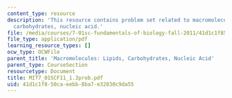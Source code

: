 ```yaml
---
content_type: resource
description: 'This resource contains problem set related to macromolecules: lipids,
  carbohydrates, nucleic acid.'
file: /media/courses/7-01sc-fundamentals-of-biology-fall-2011/41d1c1f850caeebb8ba7e32830c9da55_MIT7_01SCF11_1.3prob.pdf
file_type: application/pdf
learning_resource_types: []
ocw_type: OCWFile
parent_title: 'Macromolecules: Lipids, Carbohydrates, Nucleic Acid'
parent_type: CourseSection
resourcetype: Document
title: MIT7_01SCF11_1.3prob.pdf
uid: 41d1c1f8-50ca-eebb-8ba7-e32830c9da55
---
```

